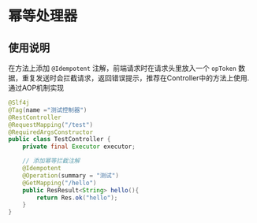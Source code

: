 # 幂等处理器

## 使用说明
在方法上添加 `@Idempotent` 注解，前端请求时在请求头里放入一个 `opToken` 数据，重复发送时会拦截请求，返回错误提示，推荐在Controller中的方法上使用.
通过AOP机制实现
```java
@Slf4j
@Tag(name ="测试控制器")
@RestController
@RequestMapping("/test")
@RequiredArgsConstructor
public class TestController {
    private final Executor executor;

    // 添加幂等拦截注解
    @Idempotent
    @Operation(summary = "测试")
    @GetMapping("/hello")
    public ResResult<String> hello(){
        return Res.ok("hello");
    }
}
```
